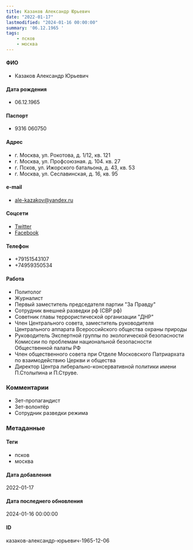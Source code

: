 ```yaml
---
title: Казаков Александр Юрьевич
date: "2022-01-17"
lastmodified: "2024-01-16 00:00:00"
summary: '06.12.1965 '
tags: 
    - псков
    - москва
---
```

<!--# pp1-->
<!--## Фигурант-->
<!--### Личные данные-->
#### ФИО
- Казаков Александр Юрьевич
#### Дата рождения
- 06.12.1965
#### Паспорт
- 9316 060750
#### Адрес
- г. Москва, ул. Рокотова, д. 1/12, кв. 121
- г. Москва, ул. Профсоюзная. д. 104. кв. 27
- г. Псков, ул. Ижорского батальона, д. 43, кв. 53
- г. Москва, ул. Сеславинская, д. 16, кв. 95
#### e-mail
- ale-kazakov@yandex.ru
#### Соцсети
- [Twitter](https://twitter.com/ale_kazak)
- [Facebook](https://www.facebook.com/ale.kazakov)
#### Телефон
- +79151543107
- +74959350534
#### Работа
- Политолог
- Журналист
- Первый заместитель председателя партии "За Правду"
- Сотрудник внешней разведки рф (СВР рф)
- Советник главы террористической организации "ДНР"
- Член Центрального совета, заместитель руководителя Центрального аппарата Всероссийского общества охраны природы
- Руководитель Экспертной группы по экологической безопасности Комиссии по проблемам национальной безопасности Общественной палаты РФ
- Член общественного совета при Отделе Московского Патриархата по взаимодействию Церкви и общества
- Директор Центра либерально-консервативной политики имени П.Столыпина и П.Струве.
### Комментарии
- Зет-пропагандист
- Зет-волонтёр
- Сотрудник разведки режима
### Метаданные
#### Теги
- псков
- москва
#### Дата добавления
2022-01-17
#### Дата последнего обновления
2024-01-16 00:00:00
#### ID
казаков-александр-юрьевич-1965-12-06
<!--## END;-->
